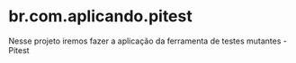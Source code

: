 # br.com.aplicando.pitest
Nesse projeto iremos fazer a aplicação da ferramenta de testes mutantes - Pitest

